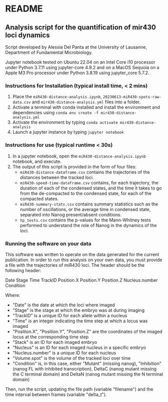 # README

## Analysis script for the quantification of mir430 loci dynamics

Script developed by Alessia Del Panta at the University of Lausanne, Department of Fundamental Microbiology.

Jupyter notebook tested on Ubuntu 22.04 on an Intel Core i10 processor under Python 3.7.11 using jupyter-core 4.9.2 and on a MacOS Sequoia on a Apple M3 Pro processor under Python 3.8.19 using jupyter_core 5.7.2.

### Instructions for Installation (typical install time, < 2 mins)

1. Place the `miR430-distance-analysis.ipynb`, `20230613-miR430-spots-raw-data.csv` and `mir430-distance-analysis.yml` files into a folder.
2. Activate a terminal with conda installed and install the environment and dependencies using 
`conda env create -f mir430-distance-analysis.yml`
3. Activate the environment by typing `conda activate mir430-distance-analysis`
4. Launch a jupyter instance by typing `jupyter notebook`

### Instructions for use (typical runtime < 30s)

1. In a jupyter notebook, open the `miR430-distance-analysis.ipynb` notebook, and execute. 
2. The output of this script is provided in the form of four files:
    - `miR430-distance-dataframe.csv` contains the trajectories of the distances between the tracked loci.
    - `miR430-speed-time-dataframe.csv` contains, for each trajectory, the duration of each of the condensed states, and the time it takes to go from the de-compacted to the condensed state, for each of the compacted states. 
    - `miR430-summary-stats.csv` contains summary statistics such as the number of oscillations, or the average time in condensed state, separated into Nanog present/absent conditions. 
    - `hp_tests.csv` contains the p-values for the Mann-Whitney tests performed to understand the role of Nanog in the dynamics of the loci. 

### Running the software on your data

This software was written to operate on the data generated for the current publication. In order to run this analysis on your own data, you must provide a file with the trajectories of miR430 loci. The header should be the following header:

Date	Stage	Time	TrackID	Position.X	Position.Y	Position.Z	Nucleus.number	Condition

Where:

- "Date" is the date at which the loci where imaged
- "Stage" is the stage at which the embryo was at during imaging
- "TrackID" is a unique ID for each allele within a nucleus
- "Time" is an integer indicating the time step at which a locus was imaged
- "Position.X", "Position.Y", "Position.Z" are the coordinates of the imaged locus at the corresponding time step
- "Stack" is an ID for each imaged embryo
- "Nucleus" is an ID for each imaged nucleus in a specific embryo
- "Nucleus.number" is a unique ID for each nucleus
- "Volume.spot" is the volume of the tracked loci over time
- "Condition" is, in this case, either "Mutant" (missing nanog), "Inhibition" (nanog FL with inhibited transcription), DeltaC (nanog mutant missing the C terminal domain) and DeltaN (nanog mutant missing the N terminal domain)

Then, run the script, updating the file path (variable "filename") and the time interval between frames (variable "delta_t"). 
